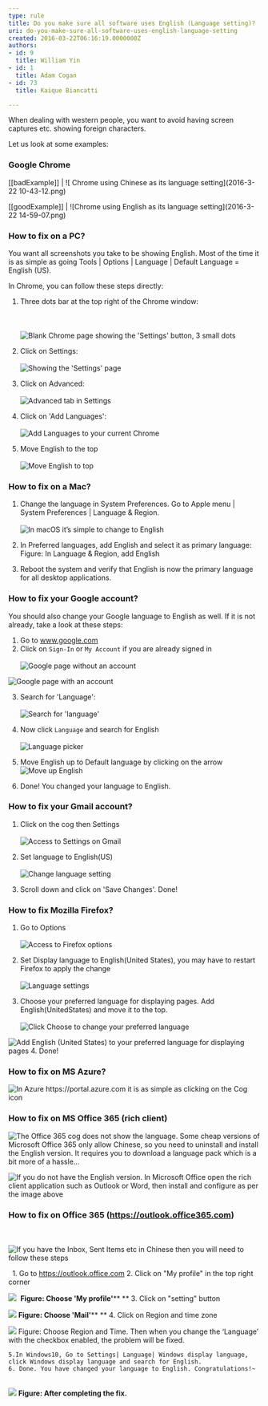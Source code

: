 ```yaml
---
type: rule
title: Do you make sure all software uses English (Language setting)?
uri: do-you-make-sure-all-software-uses-english-language-setting
created: 2016-03-22T06:16:19.0000000Z
authors:
- id: 9
  title: William Yin
- id: 1
  title: Adam Cogan
- id: 73
  title: Kaique Biancatti

---
```


​​​​When dealing with western people, you want to avoid having screen captures etc. showing foreign characters.​​

Let us look at some examples:
 
### Google Chrome

[[badExample]]
| ![ Chrome using Chinese as its language setting](2016-3-22 10-43-12.png)

[[goodExample]]
| ![Chrome using English as its language setting](2016-3-22 14-59-07.png)

### How to fix on a PC?


You want all screenshots you take to be showing English. Most of the time it is as simple as going Tools | Options | Language | Default Language = English (US).

In Chrome, you can follow these steps directly:

1. Three dots bar at the top right of the Chrome window: <br>          
 ​ <br>            
![ Blank Chrome page showing the 'Settings' button, 3 small dots](chroooome.jpg)

2. Click on Settings: <br>      
![ Showing the 'Settings' page](ssw12.png)

3. Click on Advanced: <br>      
![ Advanced tab in Settings](ssw13.png)

4. Click on 'Add Languages': <br>      
![ Add Languages to your current Chrome](ssw14.png)

5. Move English to the top <br>      
![ Move English to top](ChromeEnOnTop.png)



### How to fix on a Mac?

1. Change the language in System Preferences. Go to Apple menu | System Preferences | Language & Region. <br>      
![ In macOS it’s simple to change to English](WX20180906-111514@2x.png) 

2. In Preferred languages, add English and select it as primary language: <br>       Figure: In Language & Region, add English
3. Reboot the system and verify that English is now the primary language for all desktop applications.


### How to fix your Google account?

You should also change your Google language to English as well. If it is not already, take a look at these steps:

1. Go to www.google.com
2. Click on `Sign-In` or `My Account` if you are already signed in <br>      
![ Google page without an account](ssw1.png) 

![ Google page with an account](ssw2.png)

3. Search for 'Language': <br>      
![ Search for 'language'](GoogleAccountSearch.png)

4. Now click `Language` and search for English <br>      
![ Language picker](GoogleAccountAdd.png)

5. Move English up to Default language by clicking on the arrow<br>
![ Move up English](GoogleAccountMoveUp.png)

6. Done! You changed your language to English.


### How to fix your Gmail account?

1. Click on the cog then Settings <br>      
![ Access to Settings on Gmail](Gmail1.png)

2. Set language to English(US) <br>      
![ Change language setting](Gmail2.png)

3. Scroll down and click on 'Save Changes'. Done!


### How to fix Mozilla Firefox?


1. Go to Options <br>      
![ Access to Firefox options](Firefox1.png)

2. Set Display language to English(United States), you may have to restart Firefox to apply the change <br>      
![ Language settings](Firefox2.png)

3. Choose your preferred language for displaying pages. Add English(UnitedStates) and move it to the top. <br>      
![ Click Choose to change your preferred language](Firefox3a.png)


![ Add English](Firefox3.png)
(United States) to your preferred language for displaying pages
4. Done!


### How to fix on MS Azure?

![ In Azure https://portal.azure.com it is as simple as clicking on the Cog icon](Azure.png) 

### How to fix on MS Office 365 (rich client)



![ The Office 365 cog does not show the language. Some cheap versions of Microsoft Office 365 only allow Chinese, so you need to uninstall and install the English version. It requires you to download a language pack which is a bit more of a hassle...](office365.png)

![ If you do not have the English version. In Microsoft Office open the rich client application such as Outlook or Word, then install and configure as per the image above ](3.png)

### How to fix on Office 365 (https://outlook.office365.com)


  ​  <br>   
![ If you have the Inbox, Sent Items etc in Chinese then you will need to follow these steps](screenshot.png) 

​​
​   1. Go to ​​https://outlook.office.com
   2. Click on "My profile"​​ in the top right corner​

![](screenshot-step1.png)
​  **Figure: Choose 'My profile'****
**   3. Click on "setting" button

![](screenshot-step2.png)​​  **Figure: Choose 'Mail'****
**    4. Click on Region and time zone

![](screenshot-step3.png)​  Figure: Choose Region and Time. Then when you change the ‘Language’ with the checkbox enabled, the problem will be fixed.

    5.In Windows10, Go to Settings| Language| Windows display language, click Windows display language and search for English.​
    6. Done. You have changed your language to English. Congratulations!~
​​​  
![](screenshot-finished.png)​  ​**Figure: After completing the fix.**
